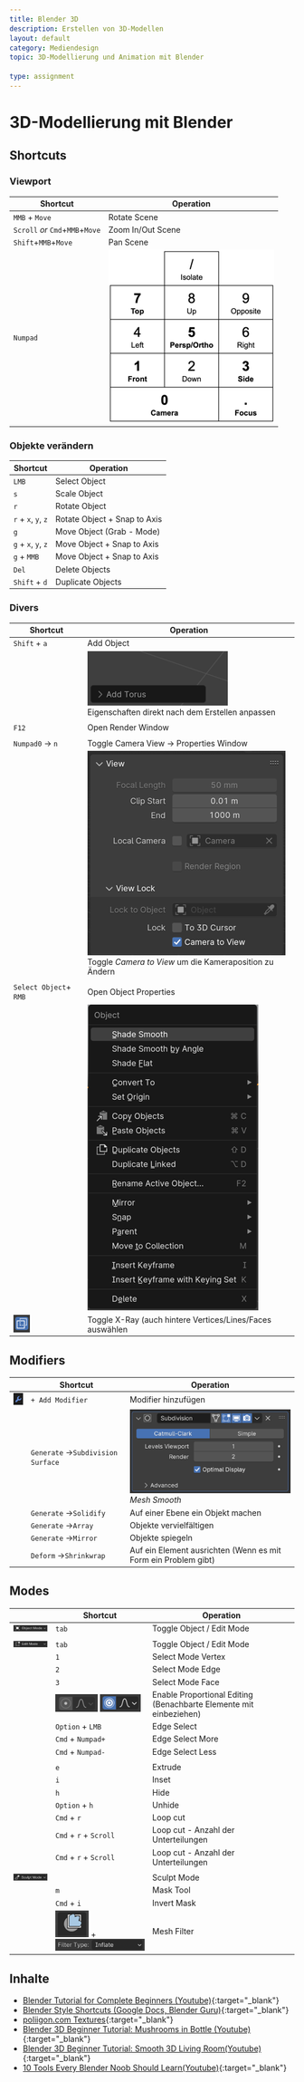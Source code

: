 ```yaml
---
title: Blender 3D
description: Erstellen von 3D-Modellen
layout: default
category: Mediendesign
topic: 3D-Modellierung und Animation mit Blender

type: assignment
---
```


# 3D-Modellierung mit Blender
## Shortcuts

### Viewport

| Shortcut                          | Operation                     |
|-----------------------------------|-------------------------------|
| `MMB` + `Move`                    | Rotate Scene                  |
| `Scroll` _or_  `Cmd`+`MMB`+`Move` | Zoom In/Out Scene             |
| `Shift`+`MMB`+`Move`              | Pan Scene                     |
| `Numpad`                          | ![img_10.png](img/img_10.png) |



### Objekte verändern

| Shortcut            | Operation                    |
|---------------------|------------------------------|
| `LMB`               | Select Object                |
| `s`                 | Scale Object                 |
| `r`                 | Rotate Object                |
| `r` + `x`, `y`, `z` | Rotate Object + Snap to Axis |5
| `g`                 | Move Object (Grab - Mode)    |
| `g` + `x`, `y`, `z` | Move Object + Snap to Axis   |
| `g` + `MMB`         | Move Object + Snap to Axis   |
| `Del`               | Delete Objects               |
| `Shift` + `d`       | Duplicate Objects            |


### Divers

| Shortcut             | Operation                                                                          |
|----------------------|------------------------------------------------------------------------------------|
| `Shift` + `a`        | Add Object                                                                         |
|                      | ![img_2.png](img/img_2.png) <br>Eigenschaften direkt nach dem Erstellen anpassen       |
| |                                                                                    |
| `F12`                | Open Render Window                                                                 |
| |                                                                                    |
| `Numpad0` &rarr; `n` | Toggle Camera View &rarr; Properties Window                                        |
|                      | ![img_1.png](img/img_1.png)<br>Toggle *Camera to View* um die Kameraposition zu Ändern |
| |                                                                                    |
| `Select Object`+ `RMB` | Open Object Properties                                                             |
|                        | ![img_4.png](img/img_4.png)                                                            |
|![img_13.png](img/img_13.png)| Toggle X-Ray (auch hintere Vertices/Lines/Faces auswählen                          |

## Modifiers

|                             | Shortcut                               | Operation                                                      |
|-----------------------------|----------------------------------------|----------------------------------------------------------------|
| ![img_5.png](img/img_5.png)     | `+ Add Modifier`                       | Modifier hinzufügen                                            |
|  | `Generate` &rarr;`Subdivision Surface` | ![img_6.png](img/img_6.png)<br>_Mesh Smooth_                       |
|  | `Generate` &rarr;`Solidify`            | Auf einer Ebene ein Objekt machen                              |
|  | `Generate` &rarr;`Array`               | Objekte vervielfältigen                                        |
|  | `Generate` &rarr;`Mirror`              | Objekte spiegeln                                               |
|  | `Deform` &rarr;`Shrinkwrap`            | Auf ein Element ausrichten (Wenn es mit Form ein Problem gibt) |


## Modes

|                         | Shortcut                                              | Operation                                                          |
|-------------------------|-------------------------------------------------------|--------------------------------------------------------------------|
| ![img_7.png](img/img_7.png) | `tab`                                                 | Toggle Object / Edit Mode                                          |
|                         |                                                       |                                                                    |
| ![img_8.png](img/img_8.png) | `tab`                                                 | Toggle Object / Edit Mode                                          |
|                         | `1`                                                   | Select Mode Vertex                                                 |
|                         | `2`                                                   | Select Mode Edge                                                   |
|                         | `3`                                                   | Select Mode Face                                                   |
|                         | ![img_11.png](img/img_11.png) ![img_12.png](img/img_12.png)   | Enable Proportional Editing (Benachbarte Elemente mit einbeziehen) |
|                         | `Option` + `LMB`                                      | Edge Select                                                        |
|                         | `Cmd` + `Numpad+`                                     | Edge Select More                                                   |
|                         | `Cmd` + `Numpad-`                                     | Edge Select Less                                                   |
|                         |                                                       |                                                                    |
|                         | `e`                                                   | Extrude                                                            |
|                         | `i`                                                   | Inset                                                              |
|                         | `h`                                                   | Hide                                                               |
|                         | `Option` + `h`                                        | Unhide                                                             |
|                         | `Cmd` + `r`                                           | Loop cut                                                           |
|                         | `Cmd` + `r` + `Scroll`                                | Loop cut - Anzahl der Unterteilungen                               |
|                         | `Cmd` + `r` + `Scroll`                                | Loop cut - Anzahl der Unterteilungen                               |
|                         |                                                       |                                                                    |
| ![img_9.png](img/img_9.png) |                                                       | Sculpt Mode                                                        |
|                         | `m`                                                   | Mask Tool                                                          |
|                         | `Cmd` + `i`                                           | Invert Mask                                                        |
|                         | ![img_15.png](img/img_15.png) + ![img_14.png](img/img_14.png) | Mesh Filter                                                        |

## Inhalte
- [Blender Tutorial for Complete Beginners (Youtube)](https://www.youtube.com/playlist?list=PLjEaoINr3zgEPv5y--4MKpciLaoQYZB1Z){:target="_blank"}
- [Blender Style Shortcuts  (Google Docs, Blender Guru)](https://docs.google.com/document/d/1zPBgZAdftWa6WVa7UIFUqW_7EcqOYE0X743RqFuJL3o/edit?pli=1){:target="_blank"}
- [poliigon.com Textures](https://www.poliigon.com/?utm_campaign=donut4&utm_source=youtube&utm_medium=bg){:target="_blank"}
- [Blender 3D Beginner Tutorial: Mushrooms in Bottle (Youtube)](https://www.youtube.com/watch?v=kbiMXiUz9cc){:target="_blank"}
- [Blender 3D Beginner Tutorial: Smooth 3D Living Room(Youtube)](https://www.youtube.com/watch?v=dEGJeVnWZAA){:target="_blank"}
- [10 Tools Every Blender Noob Should Learn(Youtube)](https://www.youtube.com/watch?v=KfSQh2dFCik){:target="_blank"}